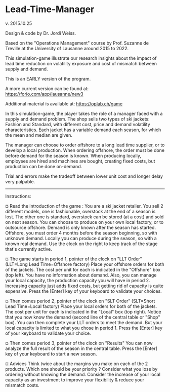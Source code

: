 # Lead-Time-Manager
v. 2015.10.25

Design & code by Dr. Jordi Weiss.

Based on the "Operations Management" course by Prof. Suzanne de Treville at the University of Lausanne around 2015 to 2022.

This simulation-game illustrate our research insights about the impact of lead time reduction on volatility exposure and cost of mismatch between supply and demand.

This is an EARLY version of the program. 

A more current version can be found at: https://forio.com/app/lausanne/new3

Additional material is available at: https://oplab.ch/game

In this simulation-game, the player takes the role of a manager faced with a supply and demand problem. The shop sells two types of ski jackets: Fashion and Standard, with different cost, price and demand volatility characteristics. Each jacket has a variable demand each season, for which the mean and median are given.

The manager can choose to order offshore to a long lead time supplier, or to develop a local production. When ordering offshore, the order must be done before demand for the season is known. When producing locally, employees are hired and machines are bought, creating fixed costs, but production can be done on-demand.

Trial and errors make the tradeoff between lower unit cost and longer delay very palpable.

--------------------------------------------------
Instructions:

¤ Read the introduction of the game :
	You are a ski jacket retailer.
	You sell 2 different models, one is fashionable, overstock at the end of a season is lost.
	The other one is standard, overstock can be stored (at a cost) and sold on next season.
	You can choose to produce on your own local factory, or to outsource offshore.
	Demand is only known after the season has started.
	Offshore, you must order 4 months before the season beginning, so with unknown demand.
	Locally you can produce during the season, so with a known real demand.
	Use the clock on the right to keep track of the stage that's currently active.

¤ The game starts in period 1, pointer of the clock on "LLT Order" (LLT=Long Lead Time=Offshore factory)
	Place your offshore orders for both of the jackets.
	The cost per unit for each is indicated in the "Offshore" box (top left).
	You have no information about demand.
	Also, you can manage your local capacity, the production capacity you will have in period 2.
	Increasing capacity just adds fixed costs, but getting rid of capacity is quite expensive.
	Press the [Enter] key of your keyboard to validate your choices.

¤ Then comes period 2, pointer of the clock on "SLT Order" (SLT=Short Lead Time=Local factory)
	Place your local orders for both of the jackets.
	The cost per unit for each is indicated in the "Local" box (top right).
	Notice that you now know the demand (second line of the central table or "Shop" box).
	You can then complete your LLT orders to meet the demand.
	But your local capacity is limited to what you chose in period 1.
	Press the [Enter] key of your keyboard to validate your choice.

¤ Then comes period 3, pointer of the clock on "Results"
	You can now analyze the full result of the season in the central table.
	Press the [Enter] key of your keyboard to start a new season.
	
¤ Advices
	Think twice about the margins you make on each of the 2 products. Which one should be your priority ?
	Consider what you lose by ordering without knowing the demand.
	Consider the increase of your local capacity as an investment to improve your flexibility & reduce your mismatch costs.
